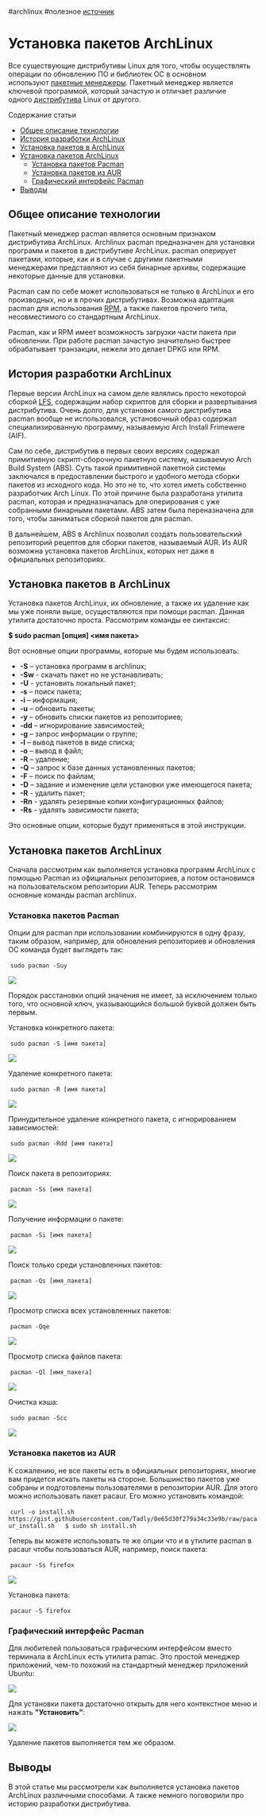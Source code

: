 #archlinux #полезное 
[источник](https://losst.pro/ustanovka-paketov-archlinux)

# Установка пакетов ArchLinux

Все существующие дистрибутивы Linux для того, чтобы осуществлять операции по обновлению ПО и библиотек ОС в основном используют [пакетные менеджеры](https://losst.pro/package-manager). Пакетный менеджер является ключевой программой, который зачастую и отличает различие одного [дистрибутива](https://losst.pro/distribution) Linux от другого.

Содержание статьи

- [Общее описание технологии](https://losst.pro/ustanovka-paketov-archlinux#obshchee-opisanie-tehnologii)
- [История разработки ArchLinux](https://losst.pro/ustanovka-paketov-archlinux#istoriya-razrabotki-archlinux)
- [Установка пакетов в ArchLinux](https://losst.pro/ustanovka-paketov-archlinux#ustanovka-paketov-v-archlinux)
- [Установка пакетов ArchLinux](https://losst.pro/ustanovka-paketov-archlinux#ustanovka-paketov-archlinux)
    - [Установка пакетов Pacman](https://losst.pro/ustanovka-paketov-archlinux#ustanovka-paketov-pacman)
    - [Установка пакетов из AUR](https://losst.pro/ustanovka-paketov-archlinux#ustanovka-paketov-iz-aur)
    - [Графический интерфейс Pacman](https://losst.pro/ustanovka-paketov-archlinux#graficheskiy-interfeys-pacman)
- [Выводы](https://losst.pro/ustanovka-paketov-archlinux#vyvody)

## Общее описание технологии

Пакетный менеджер pacman является основным признаком дистрибутива ArchLinux. Archlinux pacman предназначен для установки программ и пакетов в дистрибутиве ArchLinux. pacman оперирует пакетами, которые, как и в случае с другими пакетными менеджерами представляют из себя бинарные архивы, содержащие некоторые данные для установки.

Pacman сам по себе может использоваться не только в ArchLinux и его производных, но и в прочих дистрибутивах. Возможна адаптация pacman для использования [RPM](https://losst.pro/ustanovka-rpm-paketov-v-linux), а также пакетов прочего типа, несовместимого со стандартным ArchLinux.

Pacman, как и RPM имеет возможность загрузки части пакета при обновлении. При работе pacman зачастую значительно быстрее обрабатывает транзакции, нежели это делает DPKG или RPM.

## История разработки ArchLinux

Первые версии ArchLinux на самом деле являлись просто некоторой сборкой [LFS](https://losst.pro/lts-linux-from-scratch), содержащим набор скриптов для сборки и развертывания дистрибутива. Очень долго, для установки самого дистрибутива pacman вообще не использовался, установочный образ содержал специализированную программу, называемую Arch Install Frimewere (AIF).

Сам по себе, дистрибутив в первых своих версиях содержал примитивную скрипт-сборочную пакетную систему, называемую Arch Build System (ABS). Суть такой примитивной пакетной системы заключался в предоставлении быстрого и удобного метода сборки пакетов из исходного кода. Но это не то, что хотел иметь собственно разработчик Arch Linux. По этой причине была разработана утилита pacman, которая и предназначалась для оперирования с уже собранными бинарными пакетами. ABS затем была переназначена для того, чтобы заниматься сборкой пакетов для pacman.

В дальнейшем, ABS в Archlinux позволил создать пользовательский репозиторий рецептов для сборки пакетов, называемый AUR. Из AUR возможна установка пакетов ArchLinux, которых нет даже в официальных репозиториях.

## Установка пакетов в ArchLinux

Установка пакетов ArchLinux, их обновление, а также их удаление как мы уже поняли выше, осуществляются при помощи pacman. Данная утилита достаточно проста. Рассмотрим команды ее синтаксис:

**$ sudo pacman [опция] <имя пакета>**

Вот основные опции программы, которые мы будем использовать:

- **-S** – установка программ в archlinux;
- **-Sw** - скачать пакет но не устанавливать;
- **-U** - установить локальный пакет;
- **-s** – поиск пакета;
- **-i** – информация;
- **-u** – обновить пакеты;
- **-y** – обновить списки пакетов из репозиториев;
- **-dd** – игнорирование зависимостей;
- **-g** – запрос информации о группе;
- **-l** – вывод пакетов в виде списка;
- **-o** – вывод в файл;
- **-R** – удаление;
- **-Q** – запрос к базе данных установленных пакетов;
- **-F** – поиск по файлам;
- **-D** – задание и изменение цели установки уже имеющегося пакета;
- **-R** - удалить пакет;
- **-Rn** - удалять резервные копии конфигурационных файлов;
- **-Rs** - удалять зависимости пакета;

Это основные опции, которые будут применяться в этой инструкции.

## Установка пакетов ArchLinux

Сначала рассмотрим как выполняется установка программ ArchLinux с помощью Pacman из официальных репозиториев, а потом остановимся на пользовательском репозитории AUR. Теперь рассмотрим основные команды pacman archlinux.

### Установка пакетов Pacman

Опции для pacman при использовании комбинируются в одну фразу, таким образом, например, для обновления репозиториев и обновления ОС команда будет выглядеть так:

 `sudo pacman -Suy`

![](https://losst.pro/wp-content/uploads/2017/08/archlinuxi13-e1501614703290-1024x696.png)

Порядок расстановки опций значения не имеет, за исключением только того, что основной ключ, указывающийся большой буквой должен быть первым.

Установка конкретного пакета:

 `sudo pacman -S [имя пакета]` 

[![](https://losst.pro/wp-content/uploads/2017/08/archlinuxi9-e1501614733736-1024x694.png)](https://losst.pro/wp-content/uploads/2017/08/archlinuxi9.png)

Удаление конкретного пакета:

 `sudo pacman -R [имя пакета]` 

[![](https://losst.pro/wp-content/uploads/2017/08/archlinuxi8-e1501614782548-1024x698.png)](https://losst.pro/wp-content/uploads/2017/08/archlinuxi8.png)

Принудительное удаление конкретного пакета, с игнорированием зависимостей:

 `sudo pacman -Rdd [имя пакета]` 

[![](https://losst.pro/wp-content/uploads/2017/08/archlinuxi7-e1501614817731-1024x694.png)](https://losst.pro/wp-content/uploads/2017/08/archlinuxi7.png)

Поиск пакета в репозиториях:

 `pacman -Ss [имя пакета]` 

[![](https://losst.pro/wp-content/uploads/2017/08/archlinuxi6-e1501614842819-1024x694.png)](https://losst.pro/wp-content/uploads/2017/08/archlinuxi6.png)

Получение информации о пакете:

 `pacman -Si [имя пакета]` 

[![](https://losst.pro/wp-content/uploads/2017/08/archlinuxi5-e1501614917575-1024x694.png)](https://losst.pro/wp-content/uploads/2017/08/archlinuxi5.png)

Поиск только среди установленных пакетов:

 `pacman -Qs [имя_пакета]`

[![](https://losst.pro/wp-content/uploads/2017/08/archlinuxi4-e1501614962137-1024x696.png)](https://losst.pro/wp-content/uploads/2017/08/archlinuxi4.png)

Просмотр списка всех установленных пакетов:

 `pacman -Qqe`

[![](https://losst.pro/wp-content/uploads/2017/08/archlinuxi3-e1501615007766-1024x694.png)](https://losst.pro/wp-content/uploads/2017/08/archlinuxi3.png)

Просмотр списка файлов пакета:

 `pacman -Ql [имя_пакета]`

[![](https://losst.pro/wp-content/uploads/2017/08/archlinuxi1-e1501615033934-1024x698.png)](https://losst.pro/wp-content/uploads/2017/08/archlinuxi1.png)

Очистка кэша:

 `sudo pacman -Scc`

[![](https://losst.pro/wp-content/uploads/2017/08/archlinuxi-1024x606.png)](https://losst.pro/wp-content/uploads/2017/08/archlinuxi.png)

### Установка пакетов из AUR

К сожалению, не все пакеты есть в официальных репозиториях, многие вам придется искать пакеты на стороне. Большинство пакетов уже собраны и подготовлены пользователями в репозитории AUR. Для этого можно использовать пакет pacaur. Его можно установить командой:

 `curl -o install.sh https://gist.githubusercontent.com/Tadly/0e65d30f279a34c33e9b/raw/pacaur_install.sh   $ sudo sh install.sh`

Теперь вы можете использовать те же опции что и в утилите pacman в pacaur чтобы пользоваться AUR, например, поиск пакета:

 `pacaur -Ss firefox`

[![](https://losst.pro/wp-content/uploads/2017/08/archlinuxi12-e1501615086436-1024x696.png)](https://losst.pro/wp-content/uploads/2017/08/archlinuxi12.png)

Установка пакета:

 `pacaur -S firefox`

### Графический интерфейс Pacman

Для любителей пользоваться графическим интерфейсом вместо терминала в ArchLinux есть утилита pamac. Это простой менеджер приложений, чем-то похожий на стандартный менеджер приложений Ubuntu:

[![](https://losst.pro/wp-content/uploads/2017/08/archlinuxi11-e1501615126693-1024x694.png)](https://losst.pro/wp-content/uploads/2017/08/archlinuxi11.png)

Для установки пакета достаточно открыть для него контекстное меню и нажать **"Установить"**:

[![](https://losst.pro/wp-content/uploads/2017/08/archlinuxi10-e1501615158456-1024x694.png)](https://losst.pro/wp-content/uploads/2017/08/archlinuxi10.png)

Удаление пакетов выполняется тем же образом.

## Выводы

В этой статье мы рассмотрели как выполняется установка пакетов ArchLinux различными способами. А также немного поговорили про историю разработки дистрибутива.